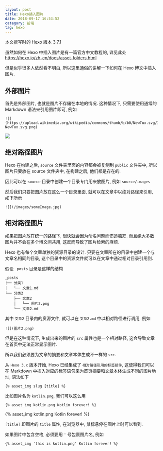 ```yaml
---
layout: post
title: Hexo插入图片
date: 2018-09-17 16:53:52
category: 前端
tag: hexo
---
```


本文撰写时的 Hexo 版本 3.7.1

虽然如何在 Hexo 中插入图片是有一篇官方中文教程的, 详见此处 https://hexo.io/zh-cn/docs/asset-folders.html

但是似乎很多人依然看不明白, 所以这里通俗的讲解一下如何在 Hexo 博文中插入图片.

## 外部图片
首先是外部图片, 也就是图片不存储在本地的情况. 这种情况下, 只需要使用通常的 Markdown 语法来引用图片即可, 例如

    ![](https://upload.wikimedia.org/wikipedia/commons/thumb/b/b0/NewTux.svg/150px-NewTux.svg.png)

![](https://upload.wikimedia.org/wikipedia/commons/thumb/b/b0/NewTux.svg/150px-NewTux.svg.png)

## 绝对路径图片
Hexo 在构建之后, `source` 文件夹里面的内容都会被复制到 `public` 文件夹中, 所以图片只要放在 source 文件夹中, 在构建之后, 他们都是存在的.

因此可以在 `source` 目录中创建一个目录专门用来放图片, 例如 `source/images`

然后我们只要把图片放在这么一个目录里面, 就可以在文章中以绝对路径来引用, 如下所示

    ![](/images/someImage.jpg)

## 相对路径图片
如果把图片放在统一的路径下, 很快就会因为命名问题而伤透脑筋. 而且绝大多数图片并不会在多个博文间共用, 这反而导致了图片检索的麻烦.

Hexo 也有每个文章单独的资源目录的设计. 只要在文章所在的目录中创建一个与文章名相同的目录, 这个目录中的资源文件就可以在文章中通过相对目录引用到.

假设 `_posts` 目录是这样的结构

    _posts
    ├── 分类1
    │   └── 文章1.md
    └── 分类2
        ├── 文章2
        │   └── 图片2.png
        └── 文章2.md
    
其中 `文章2` 目录内的资源文件, 就可以在 `文章2.md` 中以相对路径进行调用, 例如

    ![](图片2.png)

但是在这种情况下, 生成出来的图片的 `src` 属性也是一个相对路径, 这会导致文章在首页中无法正常显示图片.

所以我们必须要为文章的摘要和文章本体生成不一样的 `src`.

从 `Hexo 3.x` 版本开始, Hexo 已经集成了 `相对路径引用的标签插件`, 这使得我们可以在 Markdown 中插入对应的标签语句来为首页摘要和文章本体生成不同的图片地址, 语法如下

    {% asset_img slug [title] %}

比如图片名为 `kotlin.png`, 我们可以这么用

    {% asset_img kotlin.png Kotlin forever! %}

{% asset_img kotlin.png Kotlin forever! %}

`[title]` 即图片的 `title` 属性, 在浏览器中, 鼠标悬停在图片上时可以看到.

如果图片中包含空格, 必须要用 `'` 号包裹图片名, 例如

    {% asset_img 'this is kotlin.png' Kotlin forever! %}
